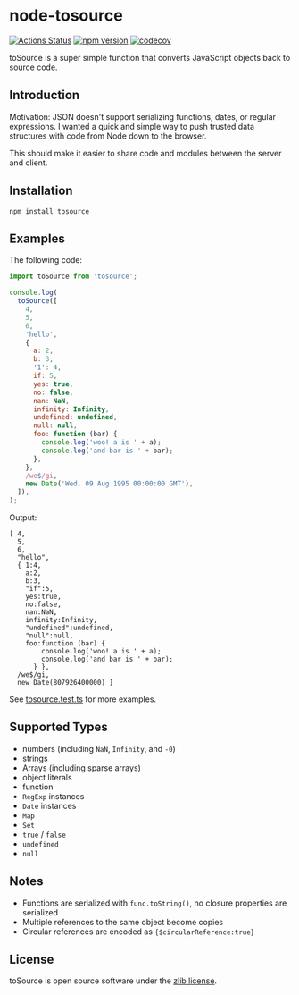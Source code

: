 # node-tosource

[![Actions Status](https://github.com/marcello3d/node-tosource/workflows/Node%20CI/badge.svg)](https://github.com/marcello3d/node-tosource/actions)
[![npm version](https://badge.fury.io/js/tosource.svg)](https://badge.fury.io/js/tosource)
[![codecov](https://codecov.io/gh/marcello3d/node-tosource/branch/master/graph/badge.svg)](https://codecov.io/gh/marcello3d/node-tosource)

toSource is a super simple function that converts JavaScript objects back to source code.

## Introduction

Motivation: JSON doesn't support serializing functions, dates, or regular expressions. I wanted
a quick and simple way to push trusted data structures with code from Node down to the browser.

This should make it easier to share code and modules between the server and client.

## Installation

```
npm install tosource
```

## Examples

The following code:

```js
import toSource from 'tosource';

console.log(
  toSource([
    4,
    5,
    6,
    'hello',
    {
      a: 2,
      b: 3,
      '1': 4,
      if: 5,
      yes: true,
      no: false,
      nan: NaN,
      infinity: Infinity,
      undefined: undefined,
      null: null,
      foo: function (bar) {
        console.log('woo! a is ' + a);
        console.log('and bar is ' + bar);
      },
    },
    /we$/gi,
    new Date('Wed, 09 Aug 1995 00:00:00 GMT'),
  ]),
);
```

Output:

```
[ 4,
  5,
  6,
  "hello",
  { 1:4,
    a:2,
    b:3,
    "if":5,
    yes:true,
    no:false,
    nan:NaN,
    infinity:Infinity,
    "undefined":undefined,
    "null":null,
    foo:function (bar) {
        console.log('woo! a is ' + a);
        console.log('and bar is ' + bar);
      } },
  /we$/gi,
  new Date(807926400000) ]
```

See [tosource.test.ts][1] for more examples.

## Supported Types

- numbers (including `NaN`, `Infinity`, and `-0`)
- strings
- Arrays (including sparse arrays)
- object literals
- function
- `RegExp` instances
- `Date` instances
- `Map`
- `Set`
- `true` / `false`
- `undefined`
- `null`

## Notes

- Functions are serialized with `func.toString()`, no closure properties are serialized
- Multiple references to the same object become copies
- Circular references are encoded as `{$circularReference:true}`

## License

toSource is open source software under the [zlib license][2].

[1]: https://github.com/marcello3d/node-tosource/blob/master/src/tosource.test.ts
[2]: https://github.com/marcello3d/node-tosource/blob/master/LICENSE
